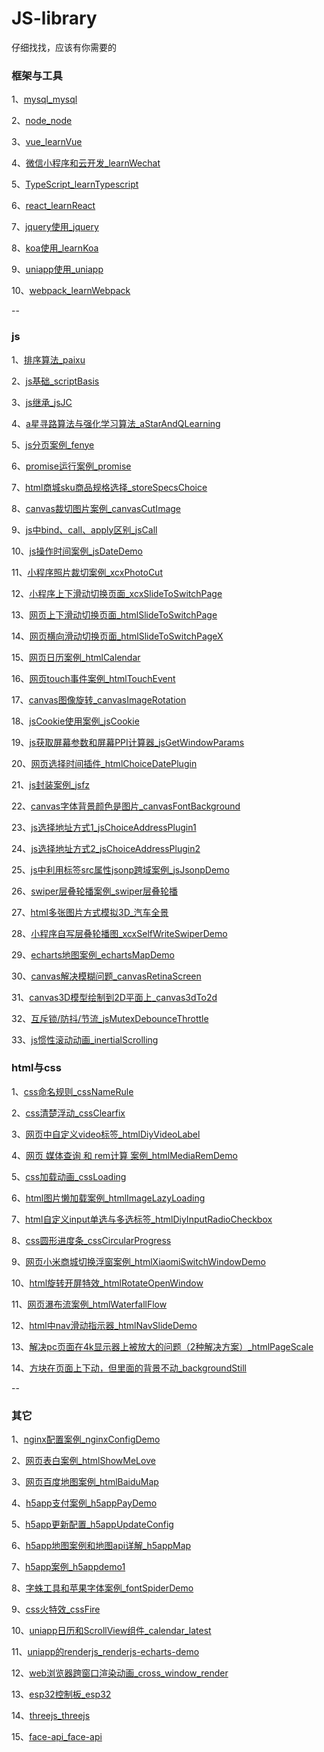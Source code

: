 # JS-library

仔细找找，应该有你需要的

### 框架与工具

1、[mysql_mysql](/mysql)

2、[node_node](/node)

3、[vue_learnVue](/learnVue)

4、[微信小程序和云开发_learnWechat](/learnWechat)

5、[TypeScript_learnTypescript](/learnTypescript)

6、[react_learnReact](/learnReact)

7、[jquery使用_jquery](/jquery)

8、[koa使用_learnKoa](/learnKoa)

9、[uniapp使用_uniapp](/uniapp)

10、[webpack_learnWebpack](/learnWebpack)

--

### js

1、[排序算法_paixu](/paixu)

2、[js基础_scriptBasis](/scriptBasis)

3、[js继承_jsJC](/jsJC)

4、[a星寻路算法与强化学习算法_aStarAndQLearning](/aStarAndQLearning)

5、[js分页案例_fenye](/fenye)

6、[promise运行案例_promise](/promise)

7、[html商城sku商品规格选择_storeSpecsChoice](/storeSpecsChoice)

8、[canvas裁切图片案例_canvasCutImage](/canvasCutImage)

9、[js中bind、call、apply区别_jsCall](/jsCall)

10、[js操作时间案例_jsDateDemo](/jsDateDemo)

11、[小程序照片裁切案例_xcxPhotoCut](/xcxPhotoCut)

12、[小程序上下滑动切换页面_xcxSlideToSwitchPage](/xcxSlideToSwitchPage)

13、[网页上下滑动切换页面_htmlSlideToSwitchPage](/htmlSlideToSwitchPage)

14、[网页横向滑动切换页面_htmlSlideToSwitchPageX](/htmlSlideToSwitchPageX)

15、[网页日历案例_htmlCalendar](/htmlCalendar)

16、[网页touch事件案例_htmlTouchEvent](/htmlTouchEvent)

17、[canvas图像旋转_canvasImageRotation](/canvasImageRotation)

18、[jsCookie使用案例_jsCookie](/jsCookie)

19、[js获取屏幕参数和屏幕PPI计算器_jsGetWindowParams](/jsGetWindowParams)

20、[网页选择时间插件_htmlChoiceDatePlugin](/htmlChoiceDatePlugin)

21、[js封装案例_jsfz](/jsfz)

22、[canvas字体背景颜色是图片_canvasFontBackground](/canvasFontBackground)

23、[js选择地址方式1_jsChoiceAddressPlugin1](/jsChoiceAddressPlugin1)

24、[js选择地址方式2_jsChoiceAddressPlugin2](/jsChoiceAddressPlugin2)

25、[js中利用标签src属性jsonp跨域案例_jsJsonpDemo](/jsJsonpDemo)

26、[swiper层叠轮播案例_swiper层叠轮播](/swiper层叠轮播)

27、[html多张图片方式模拟3D_汽车全景](/汽车全景)

28、[小程序自写层叠轮播图_xcxSelfWriteSwiperDemo](/xcxSelfWriteSwiperDemo)

29、[echarts地图案例_echartsMapDemo](/echartsMapDemo)

30、[canvas解决模糊问题_canvasRetinaScreen](/canvasRetinaScreen)

31、[canvas3D模型绘制到2D平面上_canvas3dTo2d](/canvas3dTo2d)

32、[互斥锁/防抖/节流_jsMutexDebounceThrottle](/jsMutexDebounceThrottle)

33、[js惯性滚动动画_inertialScrolling](/inertialScrolling)

### html与css

1、[css命名规则_cssNameRule](/cssNameRule)

2、[css清楚浮动_cssClearfix](/cssClearfix)

3、[网页中自定义video标签_htmlDiyVideoLabel](/htmlDiyVideoLabel)

4、[网页 媒体查询 和 rem计算 案例_htmlMediaRemDemo](/htmlMediaRemDemo)

5、[css加载动画_cssLoading](/cssLoading)

6、[html图片懒加载案例_htmlImageLazyLoading](/htmlImageLazyLoading)

7、[html自定义input单选与多选标签_htmlDiyInputRadioCheckbox](/htmlDiyInputRadioCheckbox)

8、[css圆形进度条_cssCircularProgress](/cssCircularProgress)

9、[网页小米商城切换浮窗案例_htmlXiaomiSwitchWindowDemo](/htmlXiaomiSwitchWindowDemo)

10、[html旋转开屏特效_htmlRotateOpenWindow](/htmlRotateOpenWindow)

11、[网页瀑布流案例_htmlWaterfallFlow](/htmlWaterfallFlow)

12、[html中nav滑动指示器_htmlNavSlideDemo](/htmlNavSlideDemo)

13、[解决pc页面在4k显示器上被放大的问题（2种解决方案）_htmlPageScale](/htmlPageScale)

14、[方块在页面上下动，但里面的背景不动_backgroundStill](/backgroundStill)

--

### 其它

1、[nginx配置案例_nginxConfigDemo](/nginxConfigDemo)

2、[网页表白案例_htmlShowMeLove](/htmlShowMeLove)

3、[网页百度地图案例_htmlBaiduMap](/htmlBaiduMap)

4、[h5app支付案例_h5appPayDemo](/h5appPayDemo)

5、[h5app更新配置_h5appUpdateConfig](/h5appUpdateConfig)

6、[h5app地图案例和地图api详解_h5appMap](/h5appMap)

7、[h5app案例_h5appdemo1](/h5appdemo1)

8、[字蛛工具和苹果字体案例_fontSpiderDemo](/fontSpiderDemo)

9、[css火特效_cssFire](/cssFire)

10、[uniapp日历和ScrollView组件_calendar_latest](/calendar_latest)

11、[uniapp的renderjs_renderjs-echarts-demo](/renderjs-echarts-demo)

12、[web浏览器跨窗口渲染动画_cross_window_render](/cross_window_render)

13、[esp32控制板_esp32](/esp32)

14、[threejs_threejs](/threejs)

15、[face-api_face-api](/face-api)